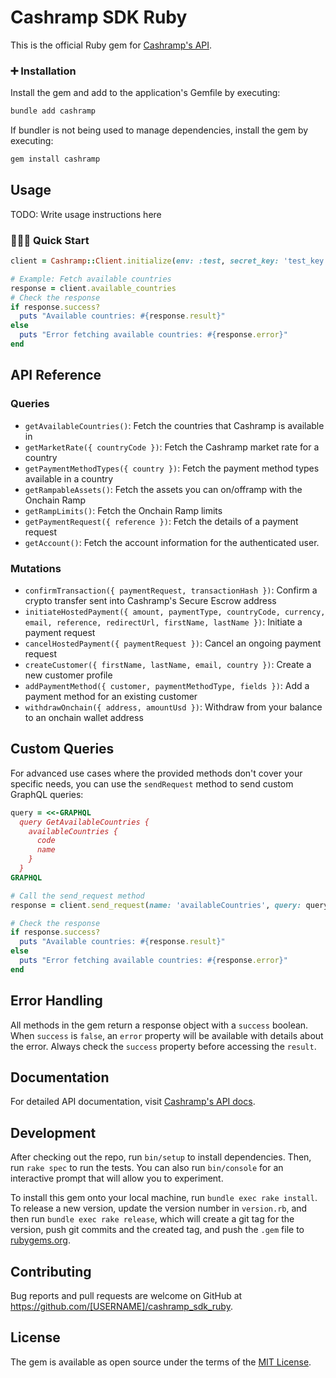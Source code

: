 # Cashramp SDK Ruby

This is the official Ruby gem for [Cashramp's API](https://cashramp.co/commerce).

### ➕ Installation

Install the gem and add to the application's Gemfile by executing:

```bash
bundle add cashramp
```

If bundler is not being used to manage dependencies, install the gem by executing:

```bash
gem install cashramp
```

## Usage

TODO: Write usage instructions here

### 👨🏾‍💻 Quick Start

```ruby
client = Cashramp::Client.initialize(env: :test, secret_key: 'test_key')

# Example: Fetch available countries
response = client.available_countries
# Check the response
if response.success?
  puts "Available countries: #{response.result}"
else
  puts "Error fetching available countries: #{response.error}"
end
```

## API Reference

### Queries

- `getAvailableCountries()`: Fetch the countries that Cashramp is available in
- `getMarketRate({ countryCode })`: Fetch the Cashramp market rate for a country
- `getPaymentMethodTypes({ country })`: Fetch the payment method types available in a country
- `getRampableAssets()`: Fetch the assets you can on/offramp with the Onchain Ramp
- `getRampLimits()`: Fetch the Onchain Ramp limits
- `getPaymentRequest({ reference })`: Fetch the details of a payment request
- `getAccount()`: Fetch the account information for the authenticated user.

### Mutations

- `confirmTransaction({ paymentRequest, transactionHash })`: Confirm a crypto transfer sent into Cashramp's Secure Escrow address
- `initiateHostedPayment({ amount, paymentType, countryCode, currency, email, reference, redirectUrl, firstName, lastName })`: Initiate a payment request
- `cancelHostedPayment({ paymentRequest })`: Cancel an ongoing payment request
- `createCustomer({ firstName, lastName, email, country })`: Create a new customer profile
- `addPaymentMethod({ customer, paymentMethodType, fields })`: Add a payment method for an existing customer
- `withdrawOnchain({ address, amountUsd })`:  Withdraw from your balance to an onchain wallet address

## Custom Queries

For advanced use cases where the provided methods don't cover your specific needs, you can use the `sendRequest` method to send custom GraphQL queries:

```ruby
query = <<-GRAPHQL
  query GetAvailableCountries {
    availableCountries {
      code
      name
    }
  }
GRAPHQL

# Call the send_request method
response = client.send_request(name: 'availableCountries', query: query, variables: {})

# Check the response
if response.success?
  puts "Available countries: #{response.result}"
else
  puts "Error fetching available countries: #{response.error}"
end
```

## Error Handling

All methods in the gem return a response object with a `success` boolean. When `success` is `false`, an `error` property will be available with details about the error. Always check the `success` property before accessing the `result`.

## Documentation

For detailed API documentation, visit [Cashramp's API docs](https://docs.cashramp.co).

## Development

After checking out the repo, run `bin/setup` to install dependencies. Then, run `rake spec` to run the tests. You can also run `bin/console` for an interactive prompt that will allow you to experiment.

To install this gem onto your local machine, run `bundle exec rake install`. To release a new version, update the version number in `version.rb`, and then run `bundle exec rake release`, which will create a git tag for the version, push git commits and the created tag, and push the `.gem` file to [rubygems.org](https://rubygems.org).

## Contributing

Bug reports and pull requests are welcome on GitHub at https://github.com/[USERNAME]/cashramp_sdk_ruby.

## License

The gem is available as open source under the terms of the [MIT License](https://opensource.org/licenses/MIT).

